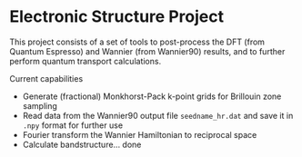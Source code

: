 # Electronic Structure Project

This project consists of a set of tools to post-process the DFT (from Quantum Espresso) and Wannier (from Wannier90) results, and to further perform quantum transport calculations.

Current capabilities

- Generate (fractional) Monkhorst-Pack k-point grids for Brillouin zone sampling
- Read data from the Wannier90 output file `seedname_hr.dat` and save it in `.npy` format for further use
- Fourier transform the Wannier Hamiltonian to reciprocal space
- Calculate bandstructure... done
